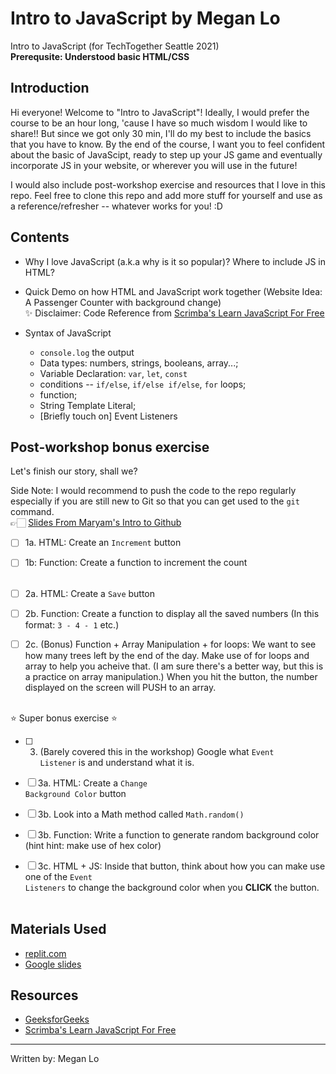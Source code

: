 # Intro to JavaScript by Megan Lo
Intro to JavaScript (for TechTogether Seattle 2021)
<br/>
<b>Prerequsite: Understood basic HTML/CSS</b>

## Introduction
Hi everyone! Welcome to "Intro to JavaScript"! Ideally, I would prefer the course to be an hour long, 'cause I have so much wisdom I would like to share!! But since we got only 30 min, I'll do my best to include the basics that you have to know. By the end of the course, I want you to feel confident about the basic of JavaScipt, ready to step up your JS game and eventually incorporate JS in your website, or wherever you will use in the future!

I would also include post-workshop exercise and resources that I love in this repo. Feel free to clone this repo and add more stuff for yourself and use as a reference/refresher -- whatever works for you! :D 

## Contents
- Why I love JavaScript (a.k.a why is it so popular)? Where to include JS in HTML?
- Quick Demo on how HTML and JavaScript work together (Website Idea: A Passenger Counter with background change) <br/>
✨ Disclaimer: Code Reference from [Scrimba's Learn JavaScript For Free](https://scrimba.com/learn/learnjavascript)

- Syntax of JavaScript
  - <code>console.log</code> the output
  - Data types: numbers, strings, booleans, array...; 
  - Variable Declaration: <code>var</code>, <code>let</code>, <code>const</code>
  - conditions -- <code>if/else</code>, <code>if/else if/else</code>, <code>for</code> loops;
  - function;
  - String Template Literal;
  - [Briefly touch on] Event Listeners

<!-- - Bonus: [to do list for me]: create a simple website -- counter -- demonstrate all the stuff above + querySelector, querySelectorAll, ElementById -->


## Post-workshop bonus exercise

Let's finish our story, shall we?

Side Note: I would recommend to push the code to the repo regularly especially if you are still new to Git so that you can get used to the <code>git</code> command. <br/>
👉🏻 [Slides From Maryam's Intro to Github](https://docs.google.com/presentation/d/1d9IXs8fQDumiahEs-fzCiGaOyj_io0-m/edit#slide=id.p5) 

- [ ] 1a. HTML: Create an <code>Increment</code> button 
- [ ] 1b: Function: Create a function to increment the count<br/><br/>

- [ ] 2a. HTML: Create a <code>Save</code> button
- [ ] 2b. Function: Create a function to display all the saved numbers (In this format: <code>3 - 4 - 1</code> etc.)
- [ ] 2c. (Bonus) Function + Array Manipulation + for loops: We want to see how many trees left by the end of the day. Make use of for loops and array to help you acheive that. (I am sure there's a better way, but this is a practice on array manipulation.) When you hit the button, the number displayed on the screen will PUSH to an array.<br/><br/>

⭐️ Super bonus exercise ⭐️<br/>
- [ ] 3. (Barely covered this in the workshop) Google what <code>Event Listener</code> is and understand what it is.
- [ ] 3a. HTML: Create a <code>Change Background Color</code> button
- [ ] 3b. Look into a Math method called <code>Math.random()</code>
- [ ] 3b. Function: Write a function to generate random background color (hint hint: make use of hex color)
- [ ] 3c. HTML + JS: Inside that button, think about how you can make use one of the <code>Event Listeners</code> to change the background color when you <strong>CLICK</strong> the button.<br/><br/>


## Materials Used
- [replit.com](https://replit.com/@mehmehmehlol/JavaScript-101-TechTogether-Seattle-2021#index.js)
- [Google slides](https://docs.google.com/presentation/d/1kPFWjKlhi4YeF5xuIew6HEKb0WsRfBMzGw2htVahJVE/edit?usp=sharing)

## Resources
- [GeeksforGeeks](https://www.geeksforgeeks.org/introduction-to-javascript/)
- [Scrimba's Learn JavaScript For Free](https://scrimba.com/learn/learnjavascript)

---
Written by: Megan Lo
